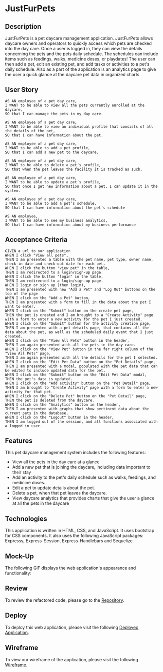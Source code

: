 # JustFurPets

## Description
JustFurPets is a pet daycare management application.  JustFurPets allows daycare owners and operators to quickly access which pets are checked into the day care.  Once a user is logged in, they can view the details concerning the pets and the pets daily schedule.  The schedules can include items such as feedings, walks, medicine doses, or playdates!  The user can then add a pet, edit an existing pet, and add tasks or activities to a pet's daily schedule.  Also as a part of the application is an analytics page to give the user a quick glance at the daycare pet data in organized charts.

## User Story
```
AS AN employee of a pet day care, 
I WANT to be able to view all the pets currently enrolled at the daycare,
SO that I can manage the pets in my day care.

AS AN employee of a pet day care,
I WANT to be able to view an individual profile that consists of all the details of the pet,
SO that I can have information about the pet.

AS AN employee of a pet day care,
I WANT to be able to add a pet profile,
SO that I can add a new pet to the daycare.

AS AN employee of a pet day care,
I WANT to be able to delete a pet’s profile, 
SO that when the pet leaves the facility it is tracked as such.

AS AN employee of a pet day care,
I WANT to be able to update a pet’s profile,
SO that once I get new information about a pet, I can update it in the system.

AS AN employee of a pet day care,
I WANT to be able to add a pet’s schedule,
SO that I can have information about the pet’s schedule

AS AN employee,
I WANT to be able to see my business analytics,
SO that I can have information about my business performance
```

## Acceptance Criteria
```
GIVEN a url to our application
WHEN I click "View all pets",
THEN I am presented a table with the pet name, pet type, owner name, check-in date and check-out date for each pet.
WHEN I click the button "view pet" in the table,
THEN I am redirected to a login/sign-up page.
WHEN I click the button "login" in the table,
THEN I am redirected to a login/sign-up page.
WHEN I login or sign up (then login),
THEN I am presented with new "Add a Pet" and "Log Out" buttons on the top of the page
WHEN I click on the "Add a Pet" button,
THEN I am presented with a form to fill in the data about the pet I want to enter.
WHEN I click on the "Submit" button on the create pet page,
THEN the pet is created and I am brought to a "Create Activity" page with a form to enter a new activity for the pet I just created.
WHEN I click on the "Submit" button for the activity creation page,
THEN I am presented with a pet details page, that contains all the data about the pet, as well as the scheduled daily event that I just created.
WHEN I click on the "View All Pets" button in the header, 
THEN I am again presented with all the pets in the day care.
WHEN I click on the "View Pet" button in the far right column of the "View All Pets" page, 
THEN I am again presented with all the details for the pet I selected.
WHEN I click on the "Edit Pet Data" button on the "Pet Details" page,
THEN I am presented with a modal, populated with the pet data that can be edited to include updated data for the pet.
WHEN I click on the "Submit" button on the "Edit Pet Data" modal,
THEN the pet's data is updated.
WHEN I click on the "Add activity" button on the "Pet Detail" page,
THEN I am brought to "Create Activity" page with a form to enter a new activity for that pet.
WHEN I click on the "Delete Pet" button on the "Pet Detail" page,
THEN the pet is deleted from the daycare.
WHEN I click on the "Analytics" button in the header,
THEN I am presented with graphs that show pertinent data about the current pets in the database.
WHEN I click on the "Logout" button in the header,
THEN I am logged out of the session, and all functions associated with a logged in user.
```
## Features
This pet daycare management system includes the following features:
- View all the pets in the day care at a glance
- Add a new pet that is joining the daycare, including data important to their stay
- Add an activity to the pet's daily schedule such as walks, feedings, and medicine doses.
- Edit a pet to update details about the pet.
- Delete a pet, when that pet leaves the daycare.
- View daycare analytics that provides charts that give the user a glance at all the pets in the daycare

## Technologies
This application is written in HTML, CSS, and JavaScript.  It uses bootstrap for CSS components.  It also uses the following JavaScript packages: Expresss, Express-Session, Express-Handlebars and Sequelize.

## Mock-Up
The following GIF displays the web application's appearance and functionality:
<!-- ![JustFurPets demo](./assets/images/meal-prep.gif) -->

## Review
To review the refactored code, please go to the [Repository](https://github.com/sistaniabong/justFurPets).

## Deploy
To deploy this web application, please visit the following [Deployed Application](################).

## Wireframe
To view our wireframe of the application, please visit the following [Wireframe](https://app.diagrams.net/#G1SwBIgeZEFHQQsWg6lTAp4p64fP13I1uB).
